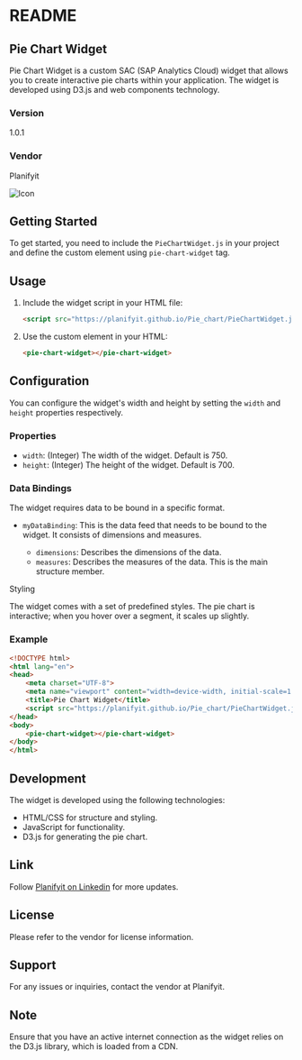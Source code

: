 # README

## Pie Chart Widget

Pie Chart Widget is a custom SAC (SAP Analytics Cloud) widget that allows you to create interactive pie charts within your application. The widget is developed using D3.js and web components technology.

### Version
1.0.1

### Vendor
Planifyit

![Icon](https://planifyit.github.io/Pie_chart/PlanifyIT_Logo2.png)

## Getting Started

To get started, you need to include the `PieChartWidget.js` in your project and define the custom element using `pie-chart-widget` tag.

## Usage

1. Include the widget script in your HTML file:

    ```html
    <script src="https://planifyit.github.io/Pie_chart/PieChartWidget.js"></script>
    ```

2. Use the custom element in your HTML:

    ```html
    <pie-chart-widget></pie-chart-widget>
    ```

## Configuration

You can configure the widget's width and height by setting the `width` and `height` properties respectively.

### Properties

- `width`: (Integer) The width of the widget. Default is 750.
- `height`: (Integer) The height of the widget. Default is 700.

### Data Bindings

The widget requires data to be bound in a specific format.

- `myDataBinding`: This is the data feed that needs to be bound to the widget. It consists of dimensions and measures.

    - `dimensions`: Describes the dimensions of the data.
    - `measures`: Describes the measures of the data. This is the main structure member.

Styling

The widget comes with a set of predefined styles. The pie chart is interactive; when you hover over a segment, it scales up slightly.

### Example

```html
<!DOCTYPE html>
<html lang="en">
<head>
    <meta charset="UTF-8">
    <meta name="viewport" content="width=device-width, initial-scale=1.0">
    <title>Pie Chart Widget</title>
    <script src="https://planifyit.github.io/Pie_chart/PieChartWidget.js"></script>
</head>
<body>
    <pie-chart-widget></pie-chart-widget>
</body>
</html>
```

## Development

The widget is developed using the following technologies:

- HTML/CSS for structure and styling.
- JavaScript for functionality.
- D3.js for generating the pie chart.

## Link

Follow [Planifyit on Linkedin](https://www.linkedin.com/company/planifyit) for more updates.

## License

Please refer to the vendor for license information.

## Support

For any issues or inquiries, contact the vendor at Planifyit.

## Note

Ensure that you have an active internet connection as the widget relies on the D3.js library, which is loaded from a CDN.
